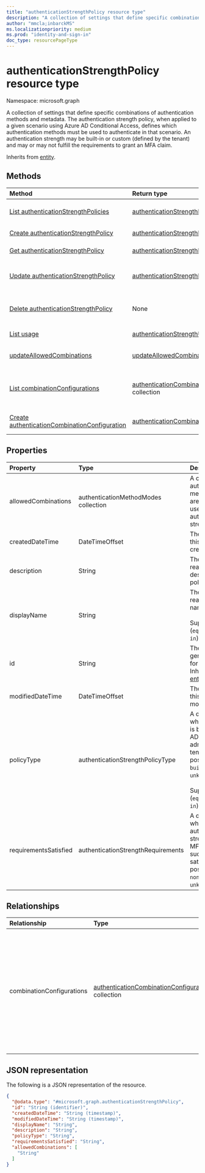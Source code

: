 ```yaml
---
title: "authenticationStrengthPolicy resource type"
description: "A collection of settings that define specific combinations of authentication methods and metadata. The authentication strength policy, when applied to a given scenario using Azure AD Conditional Access, defines which authentication methods must be used to authenticate in that scenario."
author: "mmcla;inbarckMS"
ms.localizationpriority: medium
ms.prod: "identity-and-sign-in"
doc_type: resourcePageType
---
```


# authenticationStrengthPolicy resource type

Namespace: microsoft.graph

A collection of settings that define specific combinations of authentication methods and metadata. The authentication strength policy, when applied to a given scenario using Azure AD Conditional Access, defines which authentication methods must be used to authenticate in that scenario. An authentication strength may be built-in or custom (defined by the tenant) and may or may not fulfill the requirements to grant an MFA claim.

Inherits from [entity](../resources/entity.md).

## Methods
|Method|Return type|Description|
|:---|:---|:---|
|[List authenticationStrengthPolicies](../api/authenticationstrengthroot-list-policies.md)|[authenticationStrengthPolicy](../resources/authenticationstrengthpolicy.md) collection|Get a list of the [authenticationStrengthPolicy](../resources/authenticationstrengthpolicy.md) objects and their properties.|
|[Create authenticationStrengthPolicy](../api/authenticationstrengthroot-post-policies.md)|[authenticationStrengthPolicy](../resources/authenticationstrengthpolicy.md)|Create a new custom [authenticationStrengthPolicy](../resources/authenticationstrengthpolicy.md) object.|
|[Get authenticationStrengthPolicy](../api/authenticationstrengthpolicy-get.md)|[authenticationStrengthPolicy](../resources/authenticationstrengthpolicy.md)|Read the properties and relationships of an [authenticationStrengthPolicy](../resources/authenticationstrengthpolicy.md) object.|
|[Update authenticationStrengthPolicy](../api/authenticationstrengthpolicy-update.md)|[authenticationStrengthPolicy](../resources/authenticationstrengthpolicy.md)|Update the properties of a custom [authenticationStrengthPolicy](../resources/authenticationstrengthpolicy.md) object. You can't update a built-in **authenticationStrengthPolicy** object. |
|[Delete authenticationStrengthPolicy](../api/authenticationstrengthroot-delete-policies.md)|None|Delete a custom [authenticationStrengthPolicy](../resources/authenticationstrengthpolicy.md) object. You can't delete a built-in **authenticationStrengthPolicy** object.|
|[List usage](../api/authenticationstrengthpolicy-usage.md)|[authenticationStrengthUsage](../resources/authenticationstrengthusage.md)|Find all [conditionalAccessPolicies](../resources/conditionalaccesspolicy.md) that reference an authentication strength.|
|[updateAllowedCombinations](../api/authenticationstrengthpolicy-updateallowedcombinations.md)|[updateAllowedCombinationsResult](../resources/updateallowedcombinationsresult.md)|Update the allowed [authenticationCombinationConfiguration](../resources/authenticationcombinationconfiguration.md) for a given [authenticationStrengthPolicy](../resources/authenticationstrengthpolicy.md).|
|[List combinationConfigurations](../api/authenticationstrengthpolicy-list-combinationconfigurations.md)|[authenticationCombinationConfiguration](../resources/authenticationcombinationconfiguration.md) collection|Get the authenticationCombinationConfiguration resources from the combinationConfigurations navigation property.|
|[Create authenticationCombinationConfiguration](../api/authenticationstrengthpolicy-post-combinationconfigurations.md)|[authenticationCombinationConfiguration](../resources/authenticationcombinationconfiguration.md)|Create a new authenticationCombinationConfiguration object.|

## Properties
|Property|Type|Description|
|:---|:---|:---|
|allowedCombinations|authenticationMethodModes collection|A collection of authentication method modes that are required be used to satify this authentication strength.|
|createdDateTime|DateTimeOffset|The datetime when this policy was created.|
|description|String|The human-readable description of this policy.|
|displayName|String|The human-readable display name of this policy. <br><br>Supports `$filter` (`eq`, `ne`, `not` , and `in`). |
|id|String|The system-generated identifier for this mode. Inherited from [entity](../resources/entity.md).|
|modifiedDateTime|DateTimeOffset|The datetime when this policy was last modified.|
|policyType|authenticationStrengthPolicyType|A descriptor of whether this policy is built into Azure AD or created by an admin for the tenant. The possible values are: `builtIn`, `custom`, `unknownFutureValue`. <br><br>Supports `$filter` (`eq`, `ne`, `not` , and `in`). |
|requirementsSatisfied|authenticationStrengthRequirements|A descriptor of whether this authentication strength grants the MFA claim upon successful satisfaction. The possible values are: `none`, `mfa`, `unknownFutureValue`.|

## Relationships
|Relationship|Type|Description|
|:---|:---|:---|
|combinationConfigurations|[authenticationCombinationConfiguration](../resources/authenticationcombinationconfiguration.md) collection|Settings that may be used to require specific types or instances of an authentication method to be used when authenticating with a specified combination of authentication methods.|

## JSON representation
The following is a JSON representation of the resource.
<!-- {
  "blockType": "resource",
  "keyProperty": "id",
  "@odata.type": "microsoft.graph.authenticationStrengthPolicy",
  "baseType": "microsoft.graph.entity",
  "openType": false
}
-->
``` json
{
  "@odata.type": "#microsoft.graph.authenticationStrengthPolicy",
  "id": "String (identifier)",
  "createdDateTime": "String (timestamp)",
  "modifiedDateTime": "String (timestamp)",
  "displayName": "String",
  "description": "String",
  "policyType": "String",
  "requirementsSatisfied": "String",
  "allowedCombinations": [
    "String"
  ]
}
```

